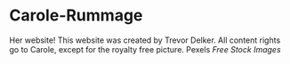 # Carole-Rummage
Her website!
This website was created by Trevor Delker. All content rights go to Carole, except for the royalty free picture. Pexels *Free Stock Images*
